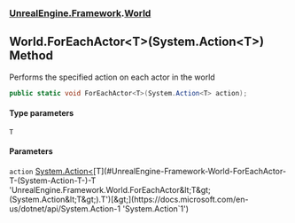 ### [UnrealEngine.Framework](./UnrealEngine-Framework.md 'UnrealEngine.Framework').[World](./World.md 'UnrealEngine.Framework.World')
## World.ForEachActor&lt;T&gt;(System.Action&lt;T&gt;) Method
Performs the specified action on each actor in the world  
```csharp
public static void ForEachActor<T>(System.Action<T> action);
```
#### Type parameters
<a name='UnrealEngine-Framework-World-ForEachActor-T-(System-Action-T-)-T'></a>
`T`  
  
#### Parameters
<a name='UnrealEngine-Framework-World-ForEachActor-T-(System-Action-T-)-action'></a>
`action` [System.Action&lt;](https://docs.microsoft.com/en-us/dotnet/api/System.Action-1 'System.Action`1')[T](#UnrealEngine-Framework-World-ForEachActor-T-(System-Action-T-)-T 'UnrealEngine.Framework.World.ForEachActor&lt;T&gt;(System.Action&lt;T&gt;).T')[&gt;](https://docs.microsoft.com/en-us/dotnet/api/System.Action-1 'System.Action`1')  
  
